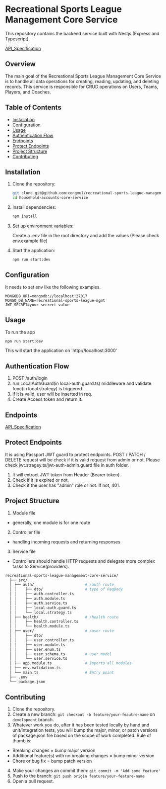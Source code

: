 # Recreational Sports League Management Core Service
This repository contains the backend service built with Nestjs (Express and Typescript).

[API_Specification](https://recreation-sports-core-service-eja5ffe3fraeb5f8.eastus2-01.azurewebsites.net/api-spec)

## Overview
The main goal of the Recreational Sports League Management Core Service is to handle all data operations for creating, reading, updating, and deleting records. This service is responsible for CRUD operations on Users, Teams, Players, and Coaches.

## Table of Contents

- [Installation](#installation)
- [Configuration](#configuration)
- [Usage](#usage)
- [Authentication Flow](#authentication-flow)
- [Endpoints](#endpoints)
- [Protect Endpoints](#protect-endpoints)
- [Project Structure](#project-structure)
- [Contributing](#contributing)

## Installation

1. Clone the repository:
   ```sh
   git clone git@github.com:congmul/recreational-sports-league-management-core-service.git
   cd household-accounts-core-service
    ```
2. Install dependencies:
    ```sh
    npm install
    ```
3. Set up environment variables:

    Create a .env file in the root directory and add the values (Please check env.example file)

4. Start the application:
    ```sh
    npm run start:dev
    ```

## Configuration
It needs to set env like the following examples.
```
MONGODB_URI=mongodb://localhost:27017
MONGO_DB_NAME=recreational-sports-league-mgmt
JWT_SECRET=your-secrect-value
```

## Usage
To run the app
```bash
npm run start:dev
```
This will start the application on 'http://localhost:3000'

## Authentication Flow
1. POST /auth/login
2. run LocalAuthGuard(in local-auth.guard.ts) middleware and validate func(in local.strategy) is triggered
3. if it is valid, user will be inserted in req.
4. Create Access token and return it.

## Endpoints
[API_Specification](https://recreation-sports-core-service-eja5ffe3fraeb5f8.eastus2-01.azurewebsites.net/api-spec)

## Protect Endpoints
It is using Passport JWT guard to protect endpoints. POST / PATCH / DELETE request will be check if it is valid request from admin or not.
Please check jwt.stragey.ts/jwt-auth-admin.guard file in auth folder.
1. It will extract JWT token from Header (Bearer token).
2. Check if it is expired or not. 
3. Check if the user has "admin" role or not. If not, 401.

## Project Structure
1. Module file
 - generally, one module is for one route
2. Controller file
 - handling incoming requests and returning responses 
3. Service file
 - Controllers should handle HTTP requests and delegate more complex tasks to Service(providers).

```bash
recreational-sports-league-management-core-service/
  ├── src/ 
  │ ├── auth/                       # /auth route
  │ │    ├── dto/                   # type of ReqBody
  │ │    ├── auth.controller.ts
  │ │    ├── auth.module.ts
  │ │    ├── auth.service.ts
  │ │    ├── local-auth.guard.ts
  │ │    └── local.strategy.ts
  │ ├── health/                     # /health route
  │ │    ├── health.controller.ts   
  │ │    └── health.module.ts
  │ ├── user/                       # /user route
  │ │    ├── dto/                  
  │ │    ├── user.controller.ts    
  │ │    ├── user.module.ts
  │ │    ├── user.enum.ts
  │ │    ├── user.schema.ts         # user model
  │ │    └── user.service.ts
  │ ├── app.module.ts               # Imports all modules
  │ ├── env.validation.ts
  │ └── main.ts                     # Entry point
  ├── .env
  └── package.json
```

## Contributing
1. Clone the repository.
2. Create a new branch: `git checkout -b feature/your-feautre-name` on `development` branch.
3. Whatever work you do, after it has been tested locally by hand and unit/integration tests, you will bump the major, minor, or patch versions of package.json file based on the scope of work completed. Rule of thumb is:
 - Breaking changes = bump major version
 - Additional feature(s) with no breaking changes = bump minor version
 - Chore or bug fix = bump patch version
4. Make your changes an commit them: `git commit -m 'Add some feature'`
5. Push to the branch: `git push origin feature/your-feature-name`
6. Open a pull request.